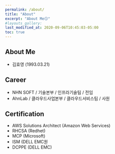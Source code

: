 ```yaml
---
permalink: /about/
title: "About"
excerpt: "About Me😗"
#layouts_gallery:
last_modified_at: 2020-09-06T10:45:03-05:00
toc: true
---
```


## About Me
* 김효영 (1993.03.21)

## Career
 * NHN SOFT / 기술본부 / 인프라기술팀 / 전임
 * AhnLab / 클라우드사업본부 / 클라우드서비스팀 / 사원
## Certification 
 * AWS Solutions Architect (Amazon Web Services)
 * RHCSA (Redhet)
 * MCP (Microsoft)
 * ISM (DELL EMC원
 * DCPPE (DELL EMC)
